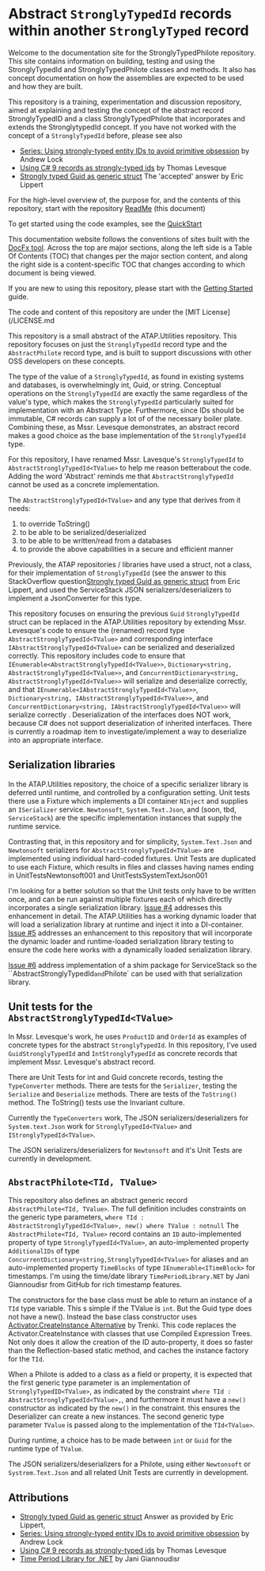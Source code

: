 # Abstract `StronglyTypedId` records within another `StronglyTyped` record

Welcome to the documentation site for the StronglyTypedPhilote repository. This site contains information on building, testing and using the StronglyTypedId and StronglyTypedPhilote classes and methods. It also has concept documentation on how the assemblies are expected to be used and how they are built.

This repository is a training, experimentation and discussion repository, aimed at explaining and testing the concept of the abstract record StronglyTypedID and a class StronglyTypedPhilote that incorporates and extends the StronglytypedId concept. If you have not worked with the concept of a `StronglyTypedId` before, please see also

* [Series: Using strongly-typed entity IDs to avoid primitive obsession](https://andrewlock.net/series/using-strongly-typed-entity-ids-to-avoid-primitive-obsession/) by Andrew Lock
* [Using C# 9 records as strongly-typed ids](https://thomaslevesque.com/2020/10/30/using-csharp-9-records-as-strongly-typed-ids/) by Thomas Levesque
* [Strongly typed Guid as generic struct](https://stackoverflow.com/questions/53748675/strongly-typed-guid-as-generic-struct) The 'accepted' answer by Eric Lippert

For the high-level overview of, the purpose for, and the contents of this repository, start with the repository [ReadMe](/ReadMe.md) (this document)

To get started using the code examples, see the [QuickStart](/SolutionDocumentation/StronglyTypedPhiloteQuickStart.md)

This documentation website follows the conventions of sites built with the [DocFx tool](https://dotnet.github.io/docfx/). Across the top are major sections, along the left side is a Table Of Contents (TOC) that changes per the major section content, and along the right side is a content-specific TOC that changes according to which document is being viewed.

If you are new to using this repository, please start with the [Getting Started](/SolutionDocumentation/GettingStarted.html) guide.

The code and content of this repository are under the [MIT License](/LICENSE.md

This repository is a small abstract of the ATAP.Utilities repository. This repository focuses on just the `StronglyTypedId` record type and the `AbstractPhilote` record type, and is built to support discussions with other OSS developers on these concepts.

The type of the value of a `StronglyTypedId`, as found in existing systems and databases, is overwhelmingly int, Guid, or string. Conceptual operations on the `StronglyTypedId` are exactly the same regardless of the value's type, which makes the `StronglyTypedId` particularly suited for implementation with an Abstract Type. Furthermore, since IDs should be immutable, C# records can supply a lot of of the necessary boiler plate. Combining these, as Mssr. Levesque demonstrates, an abstract record makes a good choice as the base implementation of the `StronglyTypedId` type.

For this repository, I have renamed Mssr. Lavesque's `StronglyTypedId` to `AbstractStronglyTypedId<TValue>` to help me reason betterabout the code. Adding the word 'Abstract' reminds me that `AbstractStronglyTypedId` cannot be used as a concrete implementation.

The `AbstractStronglyTypedId<TValue>` and any type that derives from it needs:

1) to override ToString()
1) to be able to be serialized/deserialized
1) to be able to be written/read from a databases
1) to provide the above capabilities in a secure and efficient manner

Previously, the ATAP repositories / libraries have used a struct, not a class, for their implementation of `StronglyTypedId` (see the answer to this StackOverflow question[Strongly typed Guid as generic struct](https://stackoverflow.com/questions/53748675/strongly-typed-guid-as-generic-struct) from Eric Lippert, and used the ServiceStack JSON serializers/deserializers to implement a JsonConverter for this type.

This repository focuses on ensuring the previous `Guid` `StronglyTypedId` struct can be replaced in the ATAP.Utilities repository by extending Mssr. Levesque's code to ensure the (renamed) record type `AbstractStronglyTypedId<TValue>` and corresponding interface `IAbstractStronglyTypedId<TValue>` can be serialized and deserialized correctly. This repository includes code to ensure that `IEnumerable<AbstractStronglyTypedId<TValue>>`, `Dictionary<string, AbstractStronglyTypedId<TValue>>`, and `ConcurrentDictionary<string, AbstractStronglyTypedId<TValue>>` will serialize and deserialize correctly, and that `IEnumerable<IAbstractStronglyTypedId<TValue>>`, `Dictionary<string, IAbstractStronglyTypedId<TValue>>`, and `ConcurrentDictionary<string, IAbstractStronglyTypedId<TValue>>` will serialize correctly . Deserialization of the interfaces does NOT work, because C# does not support deserialization of inherited interfaces. There is currently a roadmap item to investigate/implement a way to deserialize into an appropriate interface.

## Serialization libraries

In the ATAP.Utilities repository, the choice of a specific serializer library is deferred until runtime, and controlled by a configuration setting. Unit tests there use a Fixture which implements a DI container `NInject` and supplies an `ISerializer` service. `Newtonsoft`, `System.Text.Json`, and (soon, tbd, `ServiceStack`) are the specific implementation instances that supply the runtime service.

Contrasting that, in this repository and for simplicity, `System.Text.Json` and `Newtonsoft` serializers for `AbstractStronglyTypedId<TValue>` are implemented using individual hard-coded fixtures. Unit Tests are duplicated to use each Fixture, which results in files and classes having names ending in UnitTestsNewtonsoft001 and UnitTestsSystemTextJson001

I'm looking for a better solution so that the Unit tests only have to be written once, and can be run against multiple fixtures each of which directly incorporates a single serialization library. [Issue #4](https://github.com/BillHertzing/StronglyTypedPhilote/issues/4) addresses this enhancement in detail. The ATAP.Utilities has a working dynamic loader that will load a serialization library at runtime and inject it into a DI-container. [Issue #5](https://github.com/BillHertzing/StronglyTypedPhilote/issues/5) addresses an enhancement to this repository that will incorporate the dynamic loader and runtime-loaded serialization library testing to ensure the code here works with a dynamically loaded serialization library.

[Issue #6](https://github.com/BillHertzing/StronglyTypedPhilote/issues/6) address implementation of a shim package for ServiceStack so the ``AbstractStronglyTypedId<TValue>` and `Philote` can be used with that serialization library.

## Unit tests for the `AbstractStronglyTypedId<TValue>`

In Mssr. Levesque's work, he uses `ProductID` and `OrderId` as examples of concrete types for the abstract `StronglyTypedId`. In this repository, I've used `GuidStronglyTypedId` and `IntStronglyTypedId` as concrete records that implement Mssr. Levesque's abstract record.

There are Unit Tests for int and Guid concrete records, testing the `TypeConverter` methods. There are tests for the `Serializer`, testing the `Serialize` and `Deserialize` methods. There are tests of the `ToString()` method. The ToString() tests use the Invariant culture.

Currently the `TypeConverters` work, The JSON serializers/deserializers for `System.text.Json` work for `StronglyTypedId<TValue>` and `IStronglyTypedId<TValue>`.

The JSON serializers/deserializers for `Newtonsoft` and it's Unit Tests are currently in development.

## `AbstractPhilote<TId, TValue>`

This repository also defines an abstract generic record `AbstractPhilote<TId, TValue>`. The full definition includes constraints on the generic type parameters, `where TId : AbstractStronglyTypedId<TValue>, new() where TValue : notnull`
The `AbstractPhilote<TId, TValue>` record contains an `ID` auto-implemented property of type `StronglyTypedId<TValue>`, an auto-implemented property `AdditionalIDs` of type `ConcurrentDictionary<string,StronglyTypedId<TValue>` for aliases and an auto-implemented property `TimeBlocks` of type `IEnumerable<ITimeBlock>` for timestamps. I'm using the time/date library `TimePeriodLibrary.NET` by Jani Giannoudisr from GitHub for rich timestamp features.

The constructors for the base class must be able to return an instance of a `TId` type variable. This s simple if the TValue is `int`. But the Guid type does not have a new(). Instead the base class constructor uses [Activator.CreateInstance Alternative](https://trenki2.github.io/blog/2018/12/28/activator-createinstance-faster-alternative/) by Trenki. This code replaces the Activator.CreateInstance with classes that use Compiled Expression Trees.  Not only does it allow the creation of the ID auto-property, it does so faster than the Reflection-based static method, and caches the instance factory for the `TId`.

When a Philote is added to a class as a field or property, it is expected that the first generic type parameter is an implementation of `StronglyTypedID<TValue>`, as indicated by the constraint `where TId : AbstractStronglyTypedId<TValue>,`, and furthermore it must have a `new()` constructor as indicated by the `new()` in the constraint. this ensures the Deserializer can create a new instances. The second generic type parameter `TValue` is passed along to the implementation of the `TId<TValue>`.

During runtime, a choice has to be made between `int` or `Guid` for the runtime type of `TValue`.

The JSON serializers/deserializers for a Philote, using either `Newtonsoft` or `Systrem.Text.Json` and all related Unit Tests are currently in development.

## Attributions

* [Strongly typed Guid as generic struct](https://stackoverflow.com/questions/53748675/strongly-typed-guid-as-generic-struct) Answer  as provided by Eric Lippert,
* [Series: Using strongly-typed entity IDs to avoid primitive obsession](https://andrewlock.net/series/using-strongly-typed-entity-ids-to-avoid-primitive-obsession/) by Andrew Lock
* [Using C# 9 records as strongly-typed ids](https://thomaslevesque.com/2020/10/30/using-csharp-9-records-as-strongly-typed-ids/) by Thomas Levesque
* [Time Period Library for .NET](https://github.com/Giannoudis/TimePeriodLibrary) by Jani Giannoudisr
